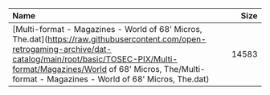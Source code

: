 |Name|Size|
|:---|---:|
|[Multi-format - Magazines - World of 68' Micros, The.dat](https://raw.githubusercontent.com/open-retrogaming-archive/dat-catalog/main/root/basic/TOSEC-PIX/Multi-format/Magazines/World of 68' Micros, The/Multi-format - Magazines - World of 68' Micros, The.dat)|14583|
